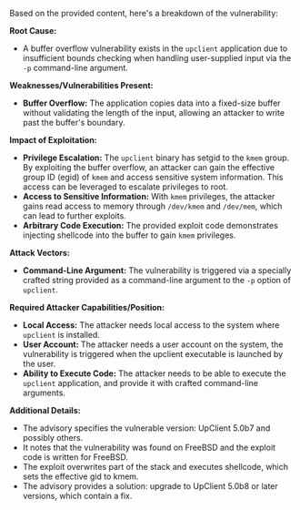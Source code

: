 Based on the provided content, here's a breakdown of the vulnerability:

**Root Cause:**
- A buffer overflow vulnerability exists in the `upclient` application due to insufficient bounds checking when handling user-supplied input via the `-p` command-line argument.

**Weaknesses/Vulnerabilities Present:**
- **Buffer Overflow:** The application copies data into a fixed-size buffer without validating the length of the input, allowing an attacker to write past the buffer's boundary.

**Impact of Exploitation:**
- **Privilege Escalation:** The `upclient` binary has setgid to the `kmem` group. By exploiting the buffer overflow, an attacker can gain the effective group ID (egid) of `kmem` and access sensitive system information. This access can be leveraged to escalate privileges to root.
- **Access to Sensitive Information:** With `kmem` privileges, the attacker gains read access to memory through `/dev/kmem` and `/dev/mem`, which can lead to further exploits.
-  **Arbitrary Code Execution:** The provided exploit code demonstrates injecting shellcode into the buffer to gain `kmem` privileges.

**Attack Vectors:**
- **Command-Line Argument:** The vulnerability is triggered via a specially crafted string provided as a command-line argument to the `-p` option of `upclient`.

**Required Attacker Capabilities/Position:**
- **Local Access:** The attacker needs local access to the system where `upclient` is installed.
- **User Account:** The attacker needs a user account on the system, the vulnerability is triggered when the upclient executable is launched by the user.
- **Ability to Execute Code:** The attacker needs to be able to execute the `upclient` application, and provide it with crafted command-line arguments.

**Additional Details:**
- The advisory specifies the vulnerable version: UpClient 5.0b7 and possibly others.
- It notes that the vulnerability was found on FreeBSD and the exploit code is written for FreeBSD.
- The exploit overwrites part of the stack and executes shellcode, which sets the effective gid to kmem.
- The advisory provides a solution: upgrade to UpClient 5.0b8 or later versions, which contain a fix.